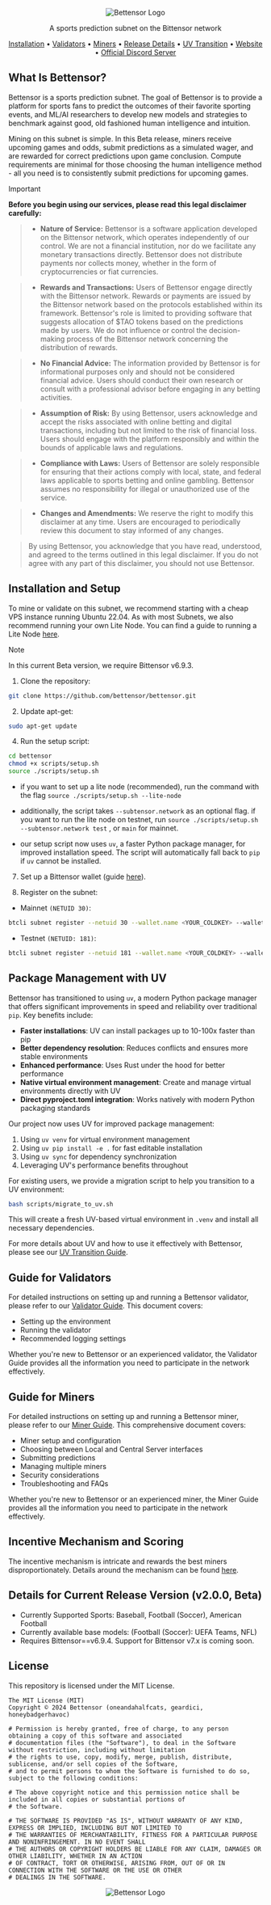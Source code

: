 <div align="center">

![Bettensor Logo](./docs/assets/bettensor-twitter-header.jpg) 





A sports prediction subnet on the Bittensor network

[Installation](#installation-and-setup) • [Validators](#guide-for-validators) • [Miners](#guide-for-miners) • [Release Details](#details-for-current-release-version-v001-beta) • [UV Transition](docs/uv_transition.md) • [Website](https://bettensor.com) • [Official Discord Server](https://discord.gg/YVyVHHEd) 

</div>

## What Is Bettensor?

Bettensor is a sports prediction subnet. The goal of Bettensor is to provide a platform for sports fans to predict the outcomes of their favorite sporting events, and ML/AI researchers to develop new models and strategies to benchmark against good, old fashioned human intelligence and intuition. 

Mining on this subnet is simple. In this Beta release, miners receive upcoming games and odds, submit predictions as a simulated wager, and are rewarded for correct predictions upon game conclusion. Compute requirements are minimal for those choosing the human intelligence method - all you need is to consistently submit predictions for upcoming games.



> [!IMPORTANT]
> **Before you begin using our services, please read this legal disclaimer carefully:**

>- **Nature of Service:** Bettensor is a software application developed on the Bittensor network, which operates independently of our control. We are not a financial institution, nor do we facilitate any monetary transactions directly. Bettensor does not distribute payments nor collects money, whether in the form of cryptocurrencies or fiat currencies.

>- **Rewards and Transactions:** Users of Bettensor engage directly with the Bittensor network. Rewards or payments are issued by the Bittensor network based on the protocols established within its framework. Bettensor's role is limited to providing software that suggests allocation of $TAO tokens based on the predictions made by users. We do not influence or control the decision-making process of the Bittensor network concerning the distribution of rewards.

>- **No Financial Advice:** The information provided by Bettensor is for informational purposes only and should not be considered financial advice. Users should conduct their own research or consult with a professional advisor before engaging in any betting activities.

>- **Assumption of Risk:** By using Bettensor, users acknowledge and accept the risks associated with online betting and digital transactions, including but not limited to the risk of financial loss. Users should engage with the platform responsibly and within the bounds of applicable laws and regulations.

>- **Compliance with Laws:** Users of Bettensor are solely responsible for ensuring that their actions comply with local, state, and federal laws applicable to sports betting and online gambling. Bettensor assumes no responsibility for illegal or unauthorized use of the service.

>- **Changes and Amendments:** We reserve the right to modify this disclaimer at any time. Users are encouraged to periodically review this document to stay informed of any changes.

>By using Bettensor, you acknowledge that you have read, understood, and agreed to the terms outlined in this legal disclaimer. If you do not agree with any part of this disclaimer, you should not use Bettensor.


## Installation and Setup

To mine or validate on this subnet, we recommend starting with a cheap VPS instance running Ubuntu 22.04. As with most Subnets, we also recommend running your own Lite Node. You can find a guide to running a Lite Node [here](https://docs.bittensor.com/subtensor-nodes/). 

>[!NOTE]
>In this current Beta version, we require Bittensor v6.9.3.

1. Clone the repository:
```bash
git clone https://github.com/bettensor/bettensor.git
```

2. Update apt-get:
```bash
sudo apt-get update
```

4. Run the setup script:
```bash
cd bettensor
chmod +x scripts/setup.sh
source ./scripts/setup.sh
```
   - if you want to set up a lite node (recommended), run the command with the flag `source ./scripts/setup.sh --lite-node`

   - additionally, the script takes `--subtensor.network` as an optional flag. if you want to run the lite node on testnet, run `source ./scripts/setup.sh --subtensor.network test` , or `main` for mainnet.

   - our setup script now uses `uv`, a faster Python package manager, for improved installation speed. The script will automatically fall back to `pip` if `uv` cannot be installed.

7. Set up a Bittensor wallet (guide [here](https://docs.bittensor.com/getting-started/wallets)).

8. Register on the subnet:

- Mainnet `(NETUID 30)`:

 ```bash
btcli subnet register --netuid 30 --wallet.name <YOUR_COLDKEY> --wallet.hotkey <YOUR_HOTKEY>
 ```
- Testnet `(NETUID: 181)`:

 ```bash
btcli subnet register --netuid 181 --wallet.name <YOUR_COLDKEY> --wallet.hotkey <YOUR_HOTKEY> --subtensor.network test
 ```

## Package Management with UV

Bettensor has transitioned to using `uv`, a modern Python package manager that offers significant improvements in speed and reliability over traditional `pip`. Key benefits include:

- **Faster installations**: UV can install packages up to 10-100x faster than pip
- **Better dependency resolution**: Reduces conflicts and ensures more stable environments
- **Enhanced performance**: Uses Rust under the hood for better performance
- **Native virtual environment management**: Create and manage virtual environments directly with UV
- **Direct pyproject.toml integration**: Works natively with modern Python packaging standards

Our project now uses UV for improved package management:
1. Using `uv venv` for virtual environment management
2. Using `uv pip install -e .` for fast editable installation
3. Using `uv sync` for dependency synchronization
4. Leveraging UV's performance benefits throughout

For existing users, we provide a migration script to help you transition to a UV environment:

```bash
bash scripts/migrate_to_uv.sh
```

This will create a fresh UV-based virtual environment in `.venv` and install all necessary dependencies.

For more details about UV and how to use it effectively with Bettensor, please see our [UV Transition Guide](docs/uv_transition.md).


## Guide for Validators

For detailed instructions on setting up and running a Bettensor validator, please refer to our [Validator Guide](docs/validating.md). This document covers:

- Setting up the environment
- Running the validator
- Recommended logging settings

Whether you're new to Bettensor or an experienced validator, the Validator Guide provides all the information you need to participate in the network effectively.




## Guide for Miners

For detailed instructions on setting up and running a Bettensor miner, please refer to our [Miner Guide](docs/mining.md). This comprehensive document covers:

- Miner setup and configuration
- Choosing between Local and Central Server interfaces
- Submitting predictions
- Managing multiple miners
- Security considerations
- Troubleshooting and FAQs

Whether you're new to Bettensor or an experienced miner, the Miner Guide provides all the information you need to participate in the network effectively.




## Incentive Mechanism and Scoring
The incentive mechanism is intricate and rewards the best miners disproportionately. Details around the mechanism can be found [here](https://nickel5.substack.com/p/sports-prediction-and-betting-models).


## Details for Current Release Version (v2.0.0, Beta)

- Currently Supported Sports: Baseball, Football (Soccer), American Football
- Currently available base models: (Football (Soccer): UEFA Teams, NFL)
- Requires Bittensor==v6.9.4. Support for Bittensor v7.x is coming soon.





## License

This repository is licensed under the MIT License.

```text
The MIT License (MIT)
Copyright © 2024 Bettensor (oneandahalfcats, geardici, honeybadgerhavoc)

# Permission is hereby granted, free of charge, to any person obtaining a copy of this software and associated
# documentation files (the "Software"), to deal in the Software without restriction, including without limitation
# the rights to use, copy, modify, merge, publish, distribute, sublicense, and/or sell copies of the Software,
# and to permit persons to whom the Software is furnished to do so, subject to the following conditions:

# The above copyright notice and this permission notice shall be included in all copies or substantial portions of
# the Software.

# THE SOFTWARE IS PROVIDED "AS IS", WITHOUT WARRANTY OF ANY KIND, EXPRESS OR IMPLIED, INCLUDING BUT NOT LIMITED TO
# THE WARRANTIES OF MERCHANTABILITY, FITNESS FOR A PARTICULAR PURPOSE AND NONINFRINGEMENT. IN NO EVENT SHALL
# THE AUTHORS OR COPYRIGHT HOLDERS BE LIABLE FOR ANY CLAIM, DAMAGES OR OTHER LIABILITY, WHETHER IN AN ACTION
# OF CONTRACT, TORT OR OTHERWISE, ARISING FROM, OUT OF OR IN CONNECTION WITH THE SOFTWARE OR THE USE OR OTHER
# DEALINGS IN THE SOFTWARE.
```
<div align="center">

![Bettensor Logo](./docs/assets/bettensor_spin_animation.gif) 
</div>
